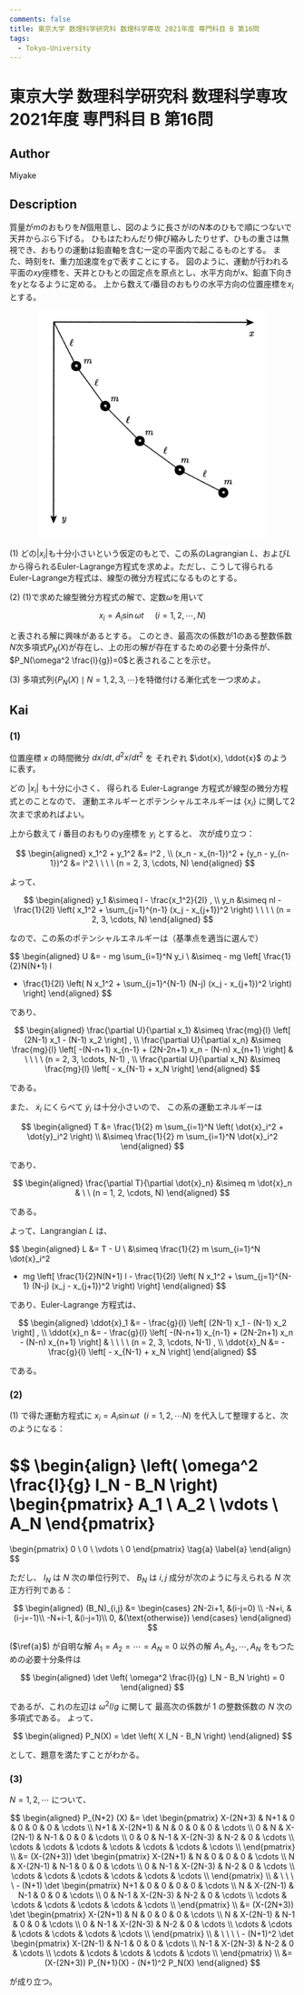 ```yaml
---
comments: false
title: 東京大学 数理科学研究科 数理科学専攻 2021年度 専門科目 B 第16問
tags:
  - Tokyo-University
---
```

# 東京大学 数理科学研究科 数理科学専攻 2021年度 専門科目 B 第16問

## **Author**
Miyake

## **Description**
質量が$m$のおもりを$N$個用意し、図のように長さが$l$の$N$本のひもで順につないで天井からぶら下げる。
ひもはたわんだり伸び縮みしたりせず、ひもの重さは無視でき、おもりの運動は鉛直軸を含む一定の平面内で起こるものとする。
また、時刻を$t$、重力加速度を$g$で表すことにする。
図のように、運動が行われる平面の$xy$座標を、天井とひもとの固定点を原点とし、水平方向が$x$、鉛直下向きを$y$となるように定める。
上から数えて$i$番目のおもりの水平方向の位置座標を$x_i$とする。

<figure style="text-align:center;">
  <img src="https://raw.githubusercontent.com/Myyura/the_kai_project_assets/main/kakomonn/tokyo_university/mathematical_sciences/ms_2021_B_16_1.png" width="400" height="400" alt=""/>
</figure>

(1) どの$|x_i|$も十分小さいという仮定のもとで、この系のLagrangian $L$、および$L$から得られるEuler-Lagrange方程式を求めよ。ただし、こうして得られるEuler-Lagrange方程式は、線型の微分方程式になるものとする。

(2) (1)で求めた線型微分方程式の解で、定数$\omega$を用いて

$$
x_i = A_i \sin{\omega t} \ \ \ \ \ (i = 1, 2, \cdots, N)
$$

と表される解に興味があるとする。
このとき、最高次の係数が$1$のある整数係数$N$次多項式$P_N (X)$が存在し、上の形の解が存在するための必要十分条件が、$P_N(\omega^2 \frac{l}{g})=0$と表されることを示せ。

(3) 多項式列$\{P_N(X) \mid N = 1, 2, 3, \cdots\}$を特徴付ける漸化式を一つ求めよ。

## **Kai**
### (1)
位置座標 $x$ の時間微分 $dx/dt, d^2x/dt^2$ を
それぞれ $\dot{x}, \ddot{x}$ のように表す。

どの $|x_i|$ も十分に小さく、
得られる Euler-Lagrange 方程式が線型の微分方程式とのことなので、
運動エネルギーとポテンシャルエネルギーは $\{x_i\}$
に関して2次まで求めればよい。

上から数えて $i$ 番目のおもりのy座標を $y_i$ とすると、
次が成り立つ：

$$
\begin{aligned}
x_1^2 + y_1^2 &= l^2
,
\\
(x_n - x_{n-1})^2 + (y_n - y_{n-1})^2 &= l^2
\ \ \ \ (n = 2, 3, \cdots, N)
\end{aligned}
$$

よって、

$$
\begin{aligned}
y_1 &\simeq l - \frac{x_1^2}{2l}
,
\\
y_n &\simeq nl - \frac{1}{2l}
\left( x_1^2 + \sum_{j=1}^{n-1} (x_j - x_{j+1})^2 \right)
\ \ \ \ (n = 2, 3, \cdots, N)
\end{aligned}
$$

なので、この系のポテンシャルエネルギーは（基準点を適当に選んで）

$$
\begin{aligned}
U
&= - mg \sum_{i=1}^N y_i
\\
&\simeq - mg \left[ \frac{1}{2}N(N+1) l
- \frac{1}{2l}
\left( N x_1^2 + \sum_{j=1}^{N-1} (N-j) (x_j - x_{j+1})^2 \right)
\right]
\end{aligned}
$$

であり、

$$
\begin{aligned}
\frac{\partial U}{\partial x_1}
&\simeq \frac{mg}{l} \left[ (2N-1) x_1 - (N-1) x_2 \right]
,
\\
\frac{\partial U}{\partial x_n}
&\simeq \frac{mg}{l} \left[
-(N-n+1) x_{n-1} + (2N-2n+1) x_n - (N-n) x_{n+1} \right]
& \ \ \ \ (n = 2, 3, \cdots, N-1)
,
\\
\frac{\partial U}{\partial x_N}
&\simeq \frac{mg}{l} \left[ - x_{N-1} + x_N \right]
\end{aligned}
$$

である。

また、 $\dot{x}_i$ にくらべて $\dot{y}_i$ は十分小さいので、
この系の運動エネルギーは

$$
\begin{aligned}
T
&= \frac{1}{2} m \sum_{i=1}^N \left( \dot{x}_i^2 + \dot{y}_i^2 \right)
\\
&\simeq \frac{1}{2} m \sum_{i=1}^N \dot{x}_i^2
\end{aligned}
$$

であり、

$$
\begin{aligned}
\frac{\partial T}{\partial \dot{x}_n}
&\simeq m \dot{x}_n
& \ \ (n = 1, 2, \cdots, N)
\end{aligned}
$$

である。

よって、Langrangian $L$ は、

$$
\begin{aligned}
L
&= T - U
\\
&\simeq \frac{1}{2} m \sum_{i=1}^N \dot{x}_i^2
+ mg \left[ \frac{1}{2}N(N+1) l - \frac{1}{2l}
\left( N x_1^2 + \sum_{j=1}^{N-1} (N-j) (x_j - x_{j+1})^2 \right)
\right]
\end{aligned}
$$

であり、Euler-Lagrange 方程式は、

$$
\begin{aligned}
\ddot{x}_1
&= - \frac{g}{l} \left[ (2N-1) x_1 - (N-1) x_2 \right]
,
\\
\ddot{x}_n
&= - \frac{g}{l} \left[
-(N-n+1) x_{n-1} + (2N-2n+1) x_n - (N-n) x_{n+1} \right]
& \ \ \ \ (n = 2, 3, \cdots, N-1)
,
\\
\ddot{x}_N
&= - \frac{g}{l} \left[ - x_{N-1} + x_N \right]
\end{aligned}
$$

である。

### (2)
(1) で得た運動方程式に
$x_i = A_i \sin \omega t \ \ (i = 1, 2, \cdots N)$
を代入して整理すると、次のようになる：

$$
\begin{align}
\left( \omega^2 \frac{l}{g} I_N - B_N \right)
\begin{pmatrix} A_1 \\ A_2 \\ \vdots \\ A_N \end{pmatrix}
=
\begin{pmatrix} 0 \\ 0 \\ \vdots \\ 0 \end{pmatrix}
\tag{a} \label{a}
\end{align}
$$

ただし、 $I_N$ は $N$ 次の単位行列で、
$B_N$ は $i,j$ 成分が次のように与えられる $N$ 次正方行列である：

$$
\begin{aligned}
(B_N)_{i,j}
&= \begin{cases}
2N-2i+1, &(i-j=0) \\
-N+i,     &(i-j=-1)\\
-N+i-1,   &(i-j=1)\\
0,       &(\text{otherwise})
\end{cases}
\end{aligned}
$$

($\ref{a}$) が自明な解 $A_1 = A_2 = \cdots = A_N = 0$ 以外の解
$A_1, A_2, \cdots, A_N$ をもつための必要十分条件は

$$
\begin{aligned}
\det \left( \omega^2 \frac{l}{g} I_N - B_N \right) = 0
\end{aligned}
$$

であるが、これの左辺は $\omega^2 l/g$ に関して
最高次の係数が $1$ の整数係数の $N$ 次の多項式である。
よって、

$$
\begin{aligned}
P_N(X) = \det \left( X I_N - B_N \right)
\end{aligned}
$$

として、題意を満たすことがわかる。

### (3)
$N = 1, 2, \cdots$ について、

$$
\begin{aligned}
P_{N+2} (X)
&= \det \begin{pmatrix}
X-(2N+3) & N+1 & 0 & 0 & 0 & 0 & \cdots \\
N+1 & X-(2N+1) & N & 0 & 0 & 0 & \cdots \\
0 & N & X-(2N-1) & N-1 & 0 & 0 & \cdots \\
0 & 0 & N-1 & X-(2N-3) & N-2 & 0 & \cdots \\
\cdots & \cdots & \cdots & \cdots & \cdots & \cdots & \cdots \\
\end{pmatrix}
\\
&=
(X-(2N+3)) \det \begin{pmatrix}
X-(2N+1) & N & 0 & 0 & 0 & \cdots \\
N & X-(2N-1) & N-1 & 0 & 0 & \cdots \\
0 & N-1 & X-(2N-3) & N-2 & 0 & \cdots \\
\cdots & \cdots & \cdots & \cdots & \cdots & \cdots \\
\end{pmatrix}
\\
& \ \ \ \ - (N+1)
\det \begin{pmatrix}
N+1 & 0 & 0 & 0 & 0 & \cdots \\
N & X-(2N-1) & N-1 & 0 & 0 & \cdots \\
0 & N-1 & X-(2N-3) & N-2 & 0 & \cdots \\
\cdots & \cdots & \cdots & \cdots & \cdots & \cdots \\
\end{pmatrix}
\\
&=
(X-(2N+3)) \det \begin{pmatrix}
X-(2N+1) & N & 0 & 0 & 0 & \cdots \\
N & X-(2N-1) & N-1 & 0 & 0 & \cdots \\
0 & N-1 & X-(2N-3) & N-2 & 0 & \cdots \\
\cdots & \cdots & \cdots & \cdots & \cdots & \cdots \\
\end{pmatrix}
\\
& \ \ \ \ - (N+1)^2
\det \begin{pmatrix}
X-(2N-1) & N-1 & 0 & 0 & \cdots \\
N-1 & X-(2N-3) & N-2 & 0 & \cdots \\
\cdots & \cdots & \cdots & \cdots & \cdots \\
\end{pmatrix}
\\
&= (X-(2N+3)) P_{N+1}(X) - (N+1)^2 P_N(X)
\end{aligned}
$$

が成り立つ。
